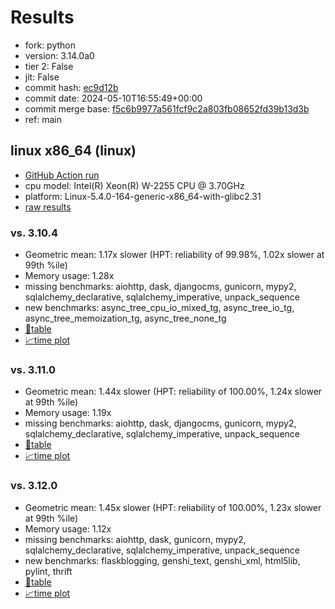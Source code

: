 # Results

- fork: python
- version: 3.14.0a0
- tier 2: False
- jit: False
- commit hash: [ec9d12b](https://github.com/python/cpython/commit/ec9d12b)
- commit date: 2024-05-10T16:55:49+00:00
- commit merge base: [f5c6b9977a561fcf9c2a803fb08652fd39b13d3b](https://github.com/python/cpython/commit/f5c6b9977a561fcf9c2a803fb08652fd39b13d3b)
- ref: main

## linux x86_64 (linux)

- [GitHub Action run](https://github.com/faster-cpython/benchmarking/actions/runs/9036769991)
- cpu model: Intel(R) Xeon(R) W-2255 CPU @ 3.70GHz
- platform: Linux-5.4.0-164-generic-x86_64-with-glibc2.31
- [raw results](bm-20240510-linux-x86_64-python-main-3.14.0a0-ec9d12b.json)

### vs. 3.10.4

- Geometric mean: 1.17x slower (HPT: reliability of 99.98%, 1.02x slower at 99th %ile)
- Memory usage: 1.28x
- missing benchmarks: aiohttp, dask, djangocms, gunicorn, mypy2, sqlalchemy_declarative, sqlalchemy_imperative, unpack_sequence
- new benchmarks: async_tree_cpu_io_mixed_tg, async_tree_io_tg, async_tree_memoization_tg, async_tree_none_tg
- [📄table](bm-20240510-linux-x86_64-python-main-3.14.0a0-ec9d12b-vs-3.10.4.md)
- [📈time plot](bm-20240510-linux-x86_64-python-main-3.14.0a0-ec9d12b-vs-3.10.4.png)

### vs. 3.11.0

- Geometric mean: 1.44x slower (HPT: reliability of 100.00%, 1.24x slower at 99th %ile)
- Memory usage: 1.19x
- missing benchmarks: aiohttp, dask, djangocms, gunicorn, mypy2, sqlalchemy_declarative, sqlalchemy_imperative, unpack_sequence
- [📄table](bm-20240510-linux-x86_64-python-main-3.14.0a0-ec9d12b-vs-3.11.0.md)
- [📈time plot](bm-20240510-linux-x86_64-python-main-3.14.0a0-ec9d12b-vs-3.11.0.png)

### vs. 3.12.0

- Geometric mean: 1.45x slower (HPT: reliability of 100.00%, 1.23x slower at 99th %ile)
- Memory usage: 1.12x
- missing benchmarks: aiohttp, dask, gunicorn, mypy2, sqlalchemy_declarative, sqlalchemy_imperative, unpack_sequence
- new benchmarks: flaskblogging, genshi_text, genshi_xml, html5lib, pylint, thrift
- [📄table](bm-20240510-linux-x86_64-python-main-3.14.0a0-ec9d12b-vs-3.12.0.md)
- [📈time plot](bm-20240510-linux-x86_64-python-main-3.14.0a0-ec9d12b-vs-3.12.0.png)

